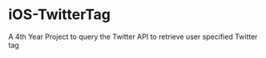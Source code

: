 # iOS-TwitterTag
A 4th Year Project to query the Twitter API to retrieve user specified Twitter tag
